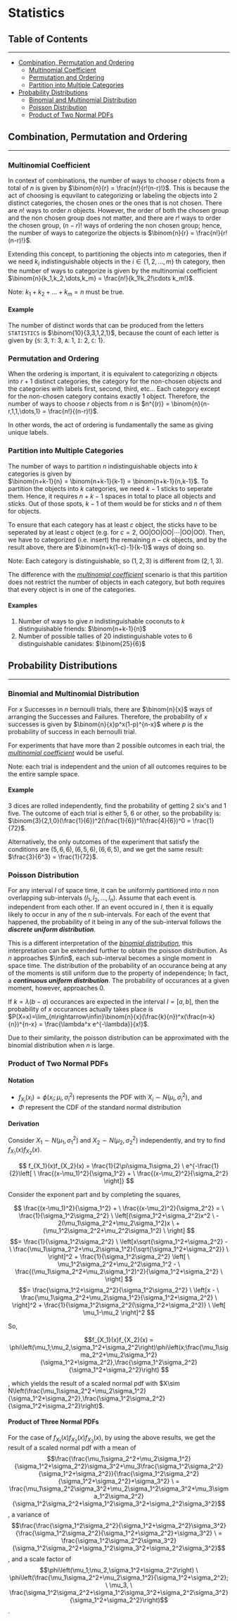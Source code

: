 # Statistics

## Table of Contents

---

- [Combination, Permutation and Ordering](#combination-permutation-and-ordering)
  - [Multinomial Coefficient](#multinomial-coefficient)
  - [Permutation and Ordering](#permutation-and-ordering)
  - [Partition into Multiple Categories](#partition-into-multiple-categories)
- [Probability Distributions](#probability-distributions)
  - [Binomial and Multinomial Distribution](#binomial-and-multinomial-distribution)
  - [Poisson Distribution](#poisson-distribution)
  - [Product of Two Normal PDFs](#product-of-two-normal-pdfs)

## Combination, Permutation and Ordering

---

### Multinomial Coefficient

In context of combinations, the number of ways to choose $r$ objects from a total of $n$ is given by $\binom{n}{r} = \frac{n!}{r!(n-r)!}$. This is because the act of choosing is equvilant to categorizing or labeling the objects into 2 distinct categories, the chosen ones or the ones that is not chosen. There are $n!$ ways to order $n$ objects. However, the order of both the chosen group and the non chosen group does not matter, and there are $r!$ ways to order the chosen group, $(n-r)!$ ways of ordering the non chosen group; hence, the number of ways to categorize the objects is $\binom{n}{r} = \frac{n!}{r!(n-r)!}$.

Extending this concept, to partitioning the objects into $m$ categories, then if we need $k_i$ indistinguishable objects in the $i\in\{1,2,\dots,m\}$ th category, then the number of ways to categorize is given by the multinomial coefficient $\binom{n}{k_1,k_2,\dots,k_m} = \frac{n!}{k_1!k_2!\cdots k_m!}$.

Note: $k_1 + k_2 + \dots + k_m = n$ must be true.

#### Example

The number of distinct words that can be produced from the letters `STATISTICS` is $\binom{10}{3,3,1,2,1}$, because the count of each letter is given by {`S`: 3, `T`: 3, `A`: 1, `I`: 2, `C`: 1}.

### Permutation and Ordering

When the ordering is important, it is equivalent to categorizing $n$ objects into $r+1$ distinct categories, the category for the non-chosen objects and the categories with labels first, second, third, etc... Each category except for the non-chosen category contains exactly 1 object. Therefore, the number of ways to choose $r$ objects from $n$ is $n^{(r)} = \binom{n}{n-r,1,1,\dots,1} = \frac{n!}{(n-r)!}$.

In other words, the act of ordering is fundamentally the same as giving unique labels.

### Partition into Multiple Categories

The number of ways to partition $n$ indistinguishable objects into $k$ categories is given by \
$\binom{n+k-1}{n} = \binom{n+k-1}{k-1} = \binom{n+k-1}{n,k-1}$. To partition the objects into $k$ categories, we need $k-1$ sticks to seperate them. Hence,  it requires $n+k-1$ spaces in total to place all objects and sticks. Out of those spots, $k-1$ of them would be for sticks and $n$ of them for objects.

To ensure that each category has at least $c$ object, the sticks have to be seperated by at least $c$ object (e.g. for $c=2$, $\mathrm{OO}|\mathrm{OO}|\mathrm{OO}|\cdots|\mathrm{OO}|\mathrm{OO}$). Then, we have to categorized (i.e. insert) the remaining $n-ck$ objects, and by the result above, there are $\binom{n+k(1-c)-1}{k-1}$ ways of doing so.

Note: Each category is distinguishable, so $(1, 2, 3)$ is different from $(2, 1, 3)$.

The difference with the *[multinomial coefficient](#multinomial-coefficient)* scenario is that this partition does not restrict the number of objects in each category, but both requires that every object is in one of the categories.

#### Examples

1. Number of ways to give $n$ indistinguishable coconuts to $k$ distinguishable friends:
$\binom{n+k-1}{n}$
2. Number of possible tallies of 20 indistinguishable votes to 6 distinguishable canidates:
$\binom{25}{6}$

## Probability Distributions

---

### Binomial and Multinomial Distribution

For $x$ Successes in $n$ bernoulli trials, there are $\binom{n}{x}$ ways of arranging the Successes and Failures. Therefore, the probability of $x$ successes is given by $\binom{n}{x}p^x(1-p)^{n-x}$ where $p$ is the probability of success in each bernoulli trial.

For experiments that have more than 2 possible outcomes in each trial, the *[multinomial coefficient](#multinomial-coefficient)* would be useful.

Note: each trial is independent and the union of all outcomes requires to be the entire sample space.

#### Example

3 dices are rolled independently, find the probability of getting 2 six's and 1 five.
The outcome of each trial is either 5, 6 or other, so the probability is:
$\binom{3}{2,1,0}(\frac{1}{6})^2(\frac{1}{6})^1(\frac{4}{6})^0 = \frac{1}{72}$.

Alternatively, the only outcomes of the experiment that satisfy the conditions are $(5, 6, 6), (6, 5, 6), (6, 6, 5)$, and we get the same result: $\frac{3}{6^3} = \frac{1}{72}$.

### Poisson Distribution

For any interval $I$ of space time, it can be uniformly partitioned into $n$ non overlapping sub-intervals ($I_1,I_2,\dots,I_n$). Assume that each event is independent from each other. If an event occured in $I$, then it is equally likely to occur in any of the $n$ sub-intervals. For each of the event that happened, the probability of it being in any of the sub-interval follows the ***discrete uniform distribution***.

This is a different interpretation of the *[binomial distribution](#binomial-and-multinomial-distribution)*, this interpretation can be extended further to obtain the poisson distribution. As $n$ approaches $\infin$, each sub-interval becomes a single moment in space time. The distribution of the probability of an occurance being at any of the moments is still uniform due to the property of independence; In fact, a ***continuous uniform distribution***. The probability of occurances at a given moment, however, approaches 0.

If $k=\lambda (b-a)$ occurances are expected in the interval $I=[a,b]$, then the probability of $x$ occurances actually takes place is $P(X=x)=\lim_{n\rightarrow\infin}\binom{n}{x}(\frac{k}{n})^x(\frac{n-k}{n})^{n-x} = \frac{\lambda^x e^{-\lambda}}{x!}$.

Due to their similarity, the poisson distribution can be approximated with the binomial distribution when $n$ is large.

### Product of Two Normal PDFs

#### Notation

- $f_{X_i}(x_i)=\phi(x_i;\mu_i,\sigma_i^2)$ represents the PDF with $X_i\sim N(\mu_i, \sigma_i^2)$, and
- $\Phi$ represent the CDF of the standard normal distribution

#### Derivation

Consider $X_1\sim N(\mu_1, \sigma_1^2)$ and $X_2\sim N(\mu_2, \sigma_2^2)$ independently, and try to find $f_{X_1}(x)f_{X_2}(x)$.

$$ f_{X_1}(x)f_{X_2}(x) = \frac{1}{2\pi\sigma_1\sigma_2} \
    e^{-\frac{1}{2}\left[  \
        \frac{(x-\mu_1)^2}{\sigma_1^2} + \
        \frac{(x-\mu_2)^2}{\sigma_2^2} \right]}  $$

Consider the exponent part and by completing the squares,

$$ \frac{(x-\mu_1)^2}{\sigma_1^2} + \
    \frac{(x-\mu_2)^2}{\sigma_2^2} = \
    \frac{1}{\sigma_1^2\sigma_2^2} \
    \left[(\sigma_1^2+\sigma_2^2)x^2 \
            - 2(\mu_1\sigma_2^2+\mu_2\sigma_1^2)x \
            + (\mu_1^2\sigma_2^2+\mu_2^2\sigma_1^2) \
    \right] $$
$$= \frac{1}{\sigma_1^2\sigma_2^2} \
    \left[x\sqrt{\sigma_1^2+\sigma_2^2} - \
        \frac{\mu_1\sigma_2^2+\mu_2\sigma_1^2}{\sqrt{\sigma_1^2+\sigma_2^2}} \
    \right]^2 + \frac{1}{\sigma_1^2\sigma_2^2} \left[ \
        \mu_1^2\sigma_2^2+\mu_2^2\sigma_1^2 - \
        \frac{(\mu_1\sigma_2^2+\mu_2\sigma_1^2)^2}{\sigma_1^2+\sigma_2^2} \
    \right] $$
$$= \frac{\sigma_1^2+\sigma_2^2}{\sigma_1^2\sigma_2^2} \
    \left[x - \
        \frac{\mu_1\sigma_2^2+\mu_2\sigma_1^2}{\sigma_1^2+\sigma_2^2} \
    \right]^2 + \frac{1}{\sigma_1^2\sigma_2^2(\sigma_1^2+\sigma_2^2)} \
    \left[ \mu_1-\mu_2 \right]^2 $$

So,

$$f_{X_1}(x)f_{X_2}(x) = \phi\left(\mu_1;\mu_2,\sigma_1^2+\sigma_2^2\right)\phi\left(x;\frac{\mu_1\sigma_2^2+\mu_2\sigma_1^2}{\sigma_1^2+\sigma_2^2},\frac{\sigma_1^2\sigma_2^2}{\sigma_1^2+\sigma_2^2}\right) $$

, which yields the result of a scaled normal pdf with $X\sim N\left(\frac{\mu_1\sigma_2^2+\mu_2\sigma_1^2}{\sigma_1^2+\sigma_2^2},\frac{\sigma_1^2\sigma_2^2}{\sigma_1^2+\sigma_2^2}\right)$.

#### Product of Three Normal PDFs

For the case of $f_{X_1}(x)f_{X_2}(x)f_{X_3}(x)$,
by using the above results,
we get the result of a scaled normal pdf with a mean of
$$\frac{\frac{\mu_1\sigma_2^2+\mu_2\sigma_1^2}{\sigma_1^2+\sigma_2^2}\sigma_3^2+\mu_3\frac{\sigma_1^2\sigma_2^2}{\sigma_1^2+\sigma_2^2}}{\frac{\sigma_1^2\sigma_2^2}{\sigma_1^2+\sigma_2^2}+\sigma_3^2} \
= \frac{\mu_1\sigma_2^2\sigma_3^2+\mu_2\sigma_1^2\sigma_3^2+\mu_3\sigma_1^2\sigma_2^2}{\sigma_1^2\sigma_2^2+\sigma_1^2\sigma_3^2+\sigma_2^2\sigma_3^2}$$
, a variance of
$$\frac{\frac{\sigma_1^2\sigma_2^2}{\sigma_1^2+\sigma_2^2}\sigma_3^2}{\frac{\sigma_1^2\sigma_2^2}{\sigma_1^2+\sigma_2^2}+\sigma_3^2} \
= \frac{\sigma_1^2\sigma_2^2\sigma_3^2}{\sigma_1^2\sigma_2^2+\sigma_1^2\sigma_3^2+\sigma_2^2\sigma_3^2}$$
, and a scale factor of
$$\phi\left(\mu_1;\mu_2,\sigma_1^2+\sigma_2^2\right) \
\phi\left(\frac{\mu_1\sigma_2^2+\mu_2\sigma_1^2}{\sigma_1^2+\sigma_2^2}; \
    \mu_3, \
    \frac{\sigma_1^2\sigma_2^2+\sigma_1^2\sigma_3^2+\sigma_2^2\sigma_3^2}{\sigma_1^2+\sigma_2^2}\right)$$
.
